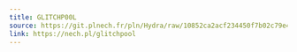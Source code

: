 ```yaml
---
title: GLITCHP00L
source: https://git.plnech.fr/pln/Hydra/raw/10852ca2acf234450f7b02c79e4d990a862667bc/LIVE/GlitchPool.js
link: https://nech.pl/glitchpool
---
```

